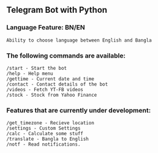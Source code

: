 ## Telegram Bot with Python

### Language Feature: BN/EN
`Ability to choose language between English and Bangla`

### The following commands are available:
`/start - Start the bot`  
`/help - Help menu`  
`/gettime - Current date and time`  
`/contact - Contact details of the bot`  
`/videos - Fetch YT-FB videos`  
`/stock - Stock from Yahoo Finance`  

### Features that are currently under development:
`/get_timezone - Recieve location`  
`/settings - Custom Settings`  
`/calc - Calculate some stuff`  
`/translate - Bangla to English`  
`/notf - Read notifications.`  


